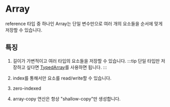 # Array

reference 타입 중 하나인 Array는 단일 변수만으로 여러 개의 요소들을 순서에 맞게 저장할 수 있습니다.

## 특징

1. 길이가 가변적이고 여러 타입의 요소들을 저장할 수 있습니다.
   :::tip
   단일 타입만 저장하고 싶다면 [TypedArray](https://developer.mozilla.org/en-US/docs/Web/JavaScript/Reference/Global_Objects/TypedArray)를 사용하면 됩니다.
   :::

2. index를 통해서만 요소를 read/write할 수 있습니다.

3. zero-indexed

4. array-copy 연산은 항상 "shallow-copy"만 생성합니다.
